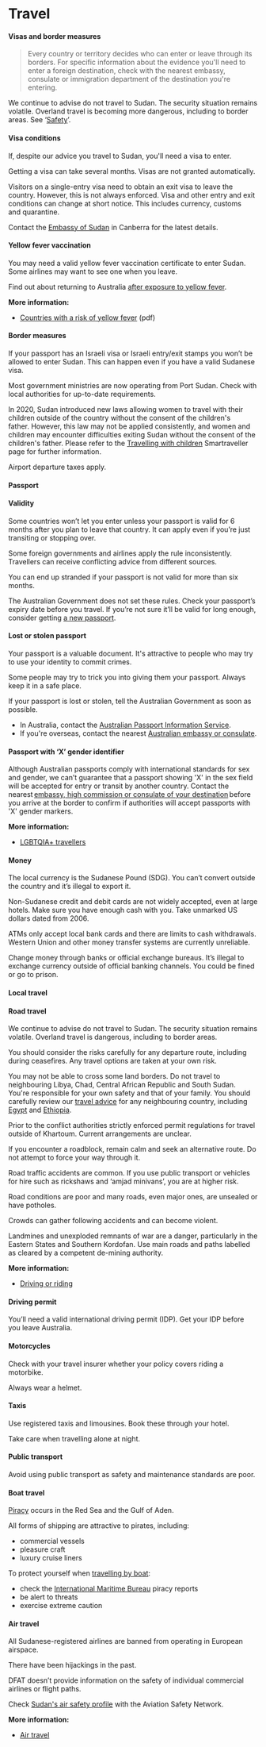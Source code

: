 # Travel

#### Visas and border measures

> Every country or territory decides who can enter or leave through its borders. For specific information about the evidence you'll need to enter a foreign destination, check with the nearest embassy, consulate or immigration department of the destination you're entering.

We continue to advise do not travel to Sudan. The security situation remains volatile. Overland travel is becoming more dangerous, including to border areas. See ‘[Safety](#safety)’.

#### Visa conditions

If, despite our advice you travel to Sudan, you'll need a visa to enter.

Getting a visa can take several months. Visas are not granted automatically.

Visitors on a single-entry visa need to obtain an exit visa to leave the country. However, this is not always enforced. Visa and other entry and exit conditions can change at short notice. This includes currency, customs and quarantine.

Contact the [Embassy of Sudan](https://protocol.dfat.gov.au/Public/Missions/187) in Canberra for the latest details.

#### Yellow fever vaccination

You may need a valid yellow fever vaccination certificate to enter Sudan. Some airlines may want to see one when you leave.

Find out about returning to Australia [after exposure to yellow fever](https://www.healthdirect.gov.au/yellow-fever).

**More information:**

* [Countries with a risk of yellow fever](https://cdn.who.int/media/docs/default-source/travel-and-health/countries-with-risk-of-yellow-fever-transmission.pdf?sfvrsn=bf42ac59_4&download=true) (pdf)

#### Border measures

If your passport has an Israeli visa or Israeli entry/exit stamps you won’t be allowed to enter Sudan. This can happen even if you have a valid Sudanese visa.

Most government ministries are now operating from Port Sudan. Check with local authorities for up-to-date requirements.

In 2020, Sudan introduced new laws allowing women to travel with their children outside of the country without the consent of the children's father. However, this law may not be applied consistently, and women and children may encounter difficulties exiting Sudan without the consent of the children's father. Please refer to the [Travelling with children](/before-you-go/who-you-are/children "Travelling with children") Smartraveller page for further information.

Airport departure taxes apply.

#### Passport

#### Validity

Some countries won’t let you enter unless your passport is valid for 6 months after you plan to leave that country. It can apply even if you’re just transiting or stopping over.

Some foreign governments and airlines apply the rule inconsistently. Travellers can receive conflicting advice from different sources.

You can end up stranded if your passport is not valid for more than six months.

The Australian Government does not set these rules. Check your passport’s expiry date before you travel. If you’re not sure it’ll be valid for long enough, consider getting [a new passport](https://www.passports.gov.au/).

#### Lost or stolen passport

Your passport is a valuable document. It's attractive to people who may try to use your identity to commit crimes.

Some people may try to trick you into giving them your passport. Always keep it in a safe place.

If your passport is lost or stolen, tell the Australian Government as soon as possible.

* In Australia, contact the [Australian Passport Information Service](https://www.passports.gov.au/contact-us).
* If you're overseas, contact the nearest [Australian embassy or consulate](http://dfat.gov.au/about-us/our-locations/missions/Pages/our-embassies-and-consulates-overseas.aspx).

#### Passport with ‘X’ gender identifier

Although Australian passports comply with international standards for sex and gender, we can’t guarantee that a passport showing 'X' in the sex field will be accepted for entry or transit by another country. Contact the nearest [embassy, high commission or consulate of your destination](https://protocol.dfat.gov.au/Public/MissionsInAustralia) before you arrive at the border to confirm if authorities will accept passports with 'X' gender markers.

**More information:**

* [LGBTQIA+ travellers](https://www.smartraveller.gov.au/before-you-go/who-you-are/LGBTI)

#### Money

The local currency is the Sudanese Pound (SDG). You can’t convert outside the country and it’s illegal to export it.

Non-Sudanese credit and debit cards are not widely accepted, even at large hotels. Make sure you have enough cash with you. Take unmarked US dollars dated from 2006.

ATMs only accept local bank cards and there are limits to cash withdrawals. Western Union and other money transfer systems are currently unreliable.

Change money through banks or official exchange bureaus. It’s illegal to exchange currency outside of official banking channels. You could be fined or go to prison.

#### Local travel

#### Road travel

We continue to advise do not travel to Sudan. The security situation remains volatile. Overland travel is dangerous, including to border areas. 

You should consider the risks carefully for any departure route, including during ceasefires. Any travel options are taken at your own risk.

You may not be able to cross some land borders. Do not travel to neighbouring Libya, Chad, Central African Republic and South Sudan. You're responsible for your own safety and that of your family. You should carefully review our [travel advice](/destinations) for any neighbouring country, including [Egypt](/destinations/africa/egypt "Egypt") and [Ethiopia](/destinations/africa/ethiopia "Ethiopia"). 

Prior to the conflict authorities strictly enforced permit regulations for travel outside of Khartoum. Current arrangements are unclear.

If you encounter a roadblock, remain calm and seek an alternative route. Do not attempt to force your way through it.

Road traffic accidents are common. If you use public transport or vehicles for hire such as rickshaws and ‘amjad minivans’, you are at higher risk.

Road conditions are poor and many roads, even major ones, are unsealed or have potholes.

Crowds can gather following accidents and can become violent.

Landmines and unexploded remnants of war are a danger, particularly in the Eastern States and Southern Kordofan. Use main roads and paths labelled as cleared by a competent de-mining authority.

**More information:**

* [Driving or riding](/before-you-go/getting-around/road-safety "Road safety")

#### Driving permit

You’ll need a valid international driving permit (IDP). Get your IDP before you leave Australia.

#### Motorcycles

Check with your travel insurer whether your policy covers riding a motorbike.

Always wear a helmet.

#### Taxis

Use registered taxis and limousines. Book these through your hotel.

Take care when travelling alone at night.

#### Public transport

Avoid using public transport as safety and maintenance standards are poor.

#### Boat travel

[Piracy](/before-you-go/safety/piracy "Reducing the risk of piracy") occurs in the Red Sea and the Gulf of Aden.

All forms of shipping are attractive to pirates, including:

* commercial vessels
* pleasure craft
* luxury cruise liners

To protect yourself when [travelling by boat](/before-you-go/getting-around/boat-travel "Travelling by boat"):

* check the [International Maritime Bureau](https://icc-ccs.org/) piracy reports
* be alert to threats
* exercise extreme caution

#### Air travel

All Sudanese-registered airlines are banned from operating in European airspace.

There have been hijackings in the past.

DFAT doesn’t provide information on the safety of individual commercial airlines or flight paths.

Check [Sudan's air safety profile](http://aviation-safety.net/database/country/country.php?id=ST) with the Aviation Safety Network.

**More information:**

* [Air travel](/before-you-go/getting-around/air-travel "Travelling by air")